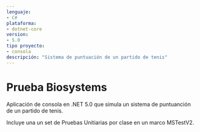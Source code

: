 ```yaml
---
lenguaje:
- C#
plataforma:
- dotnet-core
version:
- 5.0
tipo proyecto:
- consola 
descripción: "Sistema de puntuación de un partido de tenis"
---
```


# Prueba Biosystems

Aplicación de consola en .NET 5.0 que simula un sistema de puntuanción de un partido de tenis.

Incluye una un set de Pruebas Unitiarias por clase en un marco MSTestV2.
